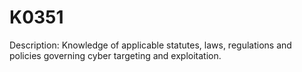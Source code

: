 # K0351
Description: Knowledge of applicable statutes, laws, regulations and policies governing cyber targeting and exploitation.
